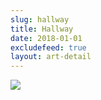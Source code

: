 ```yaml
---
slug: hallway
title: Hallway
date: 2018-01-01
excludefeed: true
layout: art-detail
---
```

![](/art/hallway.webp)
